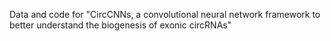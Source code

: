 Data and code for "CircCNNs, a convolutional neural network framework to better understand the biogenesis of exonic circRNAs"
